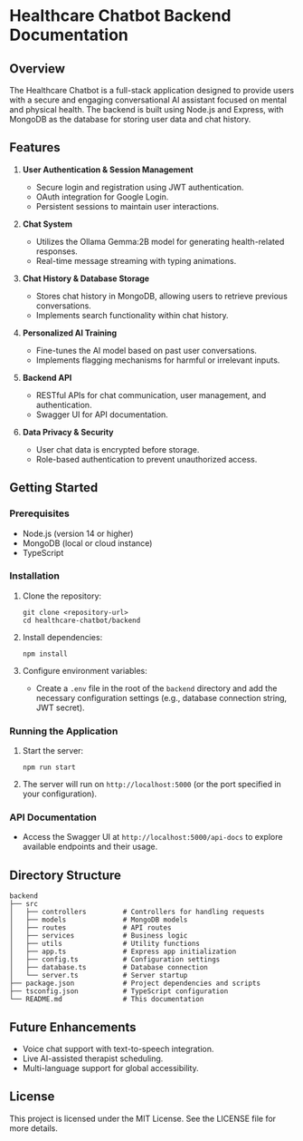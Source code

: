 # Healthcare Chatbot Backend Documentation

## Overview
The Healthcare Chatbot is a full-stack application designed to provide users with a secure and engaging conversational AI assistant focused on mental and physical health. The backend is built using Node.js and Express, with MongoDB as the database for storing user data and chat history.

## Features
1. **User Authentication & Session Management**
   - Secure login and registration using JWT authentication.
   - OAuth integration for Google Login.
   - Persistent sessions to maintain user interactions.

2. **Chat System**
   - Utilizes the Ollama Gemma:2B model for generating health-related responses.
   - Real-time message streaming with typing animations.

3. **Chat History & Database Storage**
   - Stores chat history in MongoDB, allowing users to retrieve previous conversations.
   - Implements search functionality within chat history.

4. **Personalized AI Training**
   - Fine-tunes the AI model based on past user conversations.
   - Implements flagging mechanisms for harmful or irrelevant inputs.

5. **Backend API**
   - RESTful APIs for chat communication, user management, and authentication.
   - Swagger UI for API documentation.

6. **Data Privacy & Security**
   - User chat data is encrypted before storage.
   - Role-based authentication to prevent unauthorized access.

## Getting Started

### Prerequisites
- Node.js (version 14 or higher)
- MongoDB (local or cloud instance)
- TypeScript

### Installation
1. Clone the repository:
   ```
   git clone <repository-url>
   cd healthcare-chatbot/backend
   ```

2. Install dependencies:
   ```
   npm install
   ```

3. Configure environment variables:
   - Create a `.env` file in the root of the `backend` directory and add the necessary configuration settings (e.g., database connection string, JWT secret).

### Running the Application
1. Start the server:
   ```
   npm run start
   ```

2. The server will run on `http://localhost:5000` (or the port specified in your configuration).

### API Documentation
- Access the Swagger UI at `http://localhost:5000/api-docs` to explore available endpoints and their usage.

## Directory Structure
```
backend
├── src
│   ├── controllers         # Controllers for handling requests
│   ├── models              # MongoDB models
│   ├── routes              # API routes
│   ├── services            # Business logic
│   ├── utils               # Utility functions
│   ├── app.ts              # Express app initialization
│   ├── config.ts           # Configuration settings
│   ├── database.ts         # Database connection
│   └── server.ts           # Server startup
├── package.json            # Project dependencies and scripts
├── tsconfig.json           # TypeScript configuration
└── README.md               # This documentation
```

## Future Enhancements
- Voice chat support with text-to-speech integration.
- Live AI-assisted therapist scheduling.
- Multi-language support for global accessibility.

## License
This project is licensed under the MIT License. See the LICENSE file for more details.